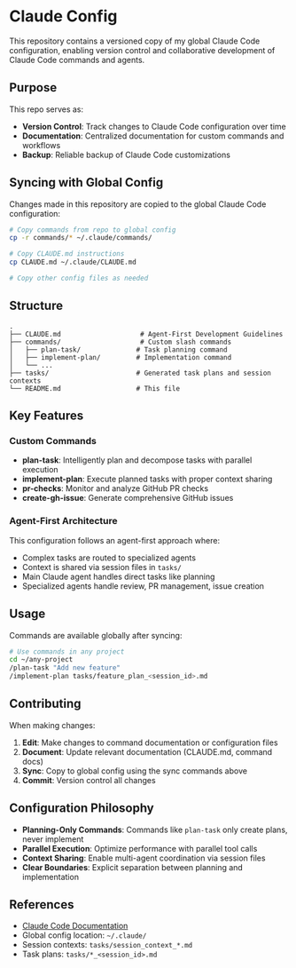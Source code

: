 # Claude Config

This repository contains a versioned copy of my global Claude Code configuration, enabling version control and collaborative development of Claude Code commands and agents.

## Purpose

This repo serves as:
- **Version Control**: Track changes to Claude Code configuration over time
- **Documentation**: Centralized documentation for custom commands and workflows
- **Backup**: Reliable backup of Claude Code customizations

## Syncing with Global Config

Changes made in this repository are copied to the global Claude Code configuration:

```bash
# Copy commands from repo to global config
cp -r commands/* ~/.claude/commands/

# Copy CLAUDE.md instructions
cp CLAUDE.md ~/.claude/CLAUDE.md

# Copy other config files as needed
```

## Structure

```
.
├── CLAUDE.md                    # Agent-First Development Guidelines
├── commands/                    # Custom slash commands
│   ├── plan-task/              # Task planning command
│   ├── implement-plan/         # Implementation command
│   └── ...
├── tasks/                      # Generated task plans and session contexts
└── README.md                   # This file
```

## Key Features

### Custom Commands

- **plan-task**: Intelligently plan and decompose tasks with parallel execution
- **implement-plan**: Execute planned tasks with proper context sharing
- **pr-checks**: Monitor and analyze GitHub PR checks
- **create-gh-issue**: Generate comprehensive GitHub issues

### Agent-First Architecture

This configuration follows an agent-first approach where:
- Complex tasks are routed to specialized agents
- Context is shared via session files in `tasks/`
- Main Claude agent handles direct tasks like planning
- Specialized agents handle review, PR management, issue creation

## Usage

Commands are available globally after syncing:

```bash
# Use commands in any project
cd ~/any-project
/plan-task "Add new feature"
/implement-plan tasks/feature_plan_<session_id>.md
```

## Contributing

When making changes:

1. **Edit**: Make changes to command documentation or configuration files
2. **Document**: Update relevant documentation (CLAUDE.md, command docs)
3. **Sync**: Copy to global config using the sync commands above
4. **Commit**: Version control all changes

## Configuration Philosophy

- **Planning-Only Commands**: Commands like `plan-task` only create plans, never implement
- **Parallel Execution**: Optimize performance with parallel tool calls
- **Context Sharing**: Enable multi-agent coordination via session files
- **Clear Boundaries**: Explicit separation between planning and implementation

## References

- [Claude Code Documentation](https://docs.claude.com/en/docs/claude-code/)
- Global config location: `~/.claude/`
- Session contexts: `tasks/session_context_*.md`
- Task plans: `tasks/*_<session_id>.md`
